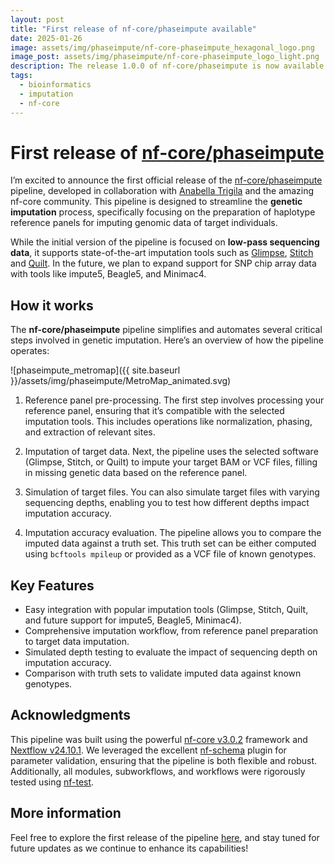 ```yaml
---
layout: post
title: "First release of nf-core/phaseimpute available"
date: 2025-01-26
image: assets/img/phaseimpute/nf-core-phaseimpute_hexagonal_logo.png
image_post: assets/img/phaseimpute/nf-core-phaseimpute_logo_light.png
description: The release 1.0.0 of nf-core/phaseimpute is now available
tags:
  - bioinformatics
  - imputation
  - nf-core
---
```


# First release of [nf-core/phaseimpute](https://nf-co.re/phaseimpute/1.0.0/)

I’m excited to announce the first official release of the [nf-core/phaseimpute](https://nf-co.re/phaseimpute/1.0.0/) pipeline, developed in collaboration with [Anabella Trigila](https://github.com/atrigila) and the amazing nf-core community. This pipeline is designed to streamline the **genetic imputation** process, specifically focusing on the preparation of haplotype reference panels for imputing genomic data of target individuals.

While the initial version of the pipeline is focused on **low-pass sequencing data**, it supports state-of-the-art imputation tools such as [Glimpse](https://odelaneau.github.io/GLIMPSE/), [Stitch](https://github.com/rwdavies/STITCH) and [Quilt](https://github.com/rwdavies/QUILT). In the future, we plan to expand support for SNP chip array data with tools like impute5, Beagle5, and Minimac4.


## How it works

The **nf-core/phaseimpute** pipeline simplifies and automates several critical steps involved in genetic imputation. Here’s an overview of how the pipeline operates:

![phaseimpute_metromap]({{ site.baseurl }}/assets/img/phaseimpute/MetroMap_animated.svg)

1) Reference panel pre-processing. The first step involves processing your reference panel, ensuring that it’s compatible with the selected imputation tools. This includes operations like normalization, phasing, and extraction of relevant sites.

2) Imputation of target data. Next, the pipeline uses the selected software (Glimpse, Stitch, or Quilt) to impute your target BAM or VCF files, filling in missing genetic data based on the reference panel.

3) Simulation of target files. You can also simulate target files with varying sequencing depths, enabling you to test how different depths impact imputation accuracy.

4) Imputation accuracy evaluation. The pipeline allows you to compare the imputed data against a truth set. This truth set can be either computed using `bcftools mpileup` or provided as a VCF file of known genotypes.

## Key Features

- Easy integration with popular imputation tools (Glimpse, Stitch, Quilt, and future support for impute5, Beagle5, Minimac4).
- Comprehensive imputation workflow, from reference panel preparation to target data imputation.
- Simulated depth testing to evaluate the impact of sequencing depth on imputation accuracy.
- Comparison with truth sets to validate imputed data against known genotypes.

## Acknowledgments

This pipeline was built using the powerful [nf-core v3.0.2](https://nf-co.re/) framework and [Nextflow v24.10.1](https://www.nextflow.io/docs/latest/index.html).
We leveraged the excellent [nf-schema](https://nextflow-io.github.io/nf-schema/latest/) plugin for parameter validation, ensuring that the pipeline is both flexible and robust. Additionally, all modules, subworkflows, and workflows were rigorously tested using [nf-test](https://www.nf-test.com/).

## More information

Feel free to explore the first release of the pipeline [here](https://nf-co.re/phaseimpute/1.0.0/), and stay tuned for future updates as we continue to enhance its capabilities!